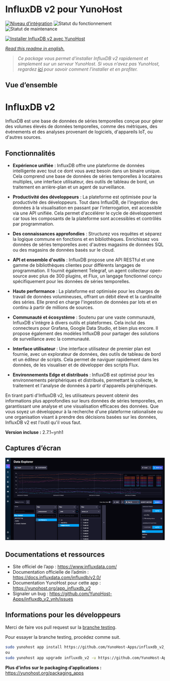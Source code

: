 <!--
N.B.: This README was automatically generated by https://github.com/YunoHost/apps/tree/master/tools/README-generator
It shall NOT be edited by hand.
-->

# InfluxDB v2 pour YunoHost

[![Niveau d’intégration](https://dash.yunohost.org/integration/influxdb_v2.svg)](https://dash.yunohost.org/appci/app/influxdb_v2) ![Statut du fonctionnement](https://ci-apps.yunohost.org/ci/badges/influxdb_v2.status.svg) ![Statut de maintenance](https://ci-apps.yunohost.org/ci/badges/influxdb_v2.maintain.svg)

[![Installer InfluxDB v2 avec YunoHost](https://install-app.yunohost.org/install-with-yunohost.svg)](https://install-app.yunohost.org/?app=influxdb_v2)

*[Read this readme in english.](./README.md)*

> *Ce package vous permet d’installer InfluxDB v2 rapidement et simplement sur un serveur YunoHost.
Si vous n’avez pas YunoHost, regardez [ici](https://yunohost.org/#/install) pour savoir comment l’installer et en profiter.*

## Vue d’ensemble

# InfluxDB v2

InfluxDB est une base de données de séries temporelles conçue pour gérer des volumes élevés de données temporelles, comme des métriques, des événements et des analyses provenant de logiciels, d'appareils IoT, ou d'autres sources.

## Fonctionnalités

- **Expérience unifiée** : InfluxDB offre une plateforme de données intelligente avec tout ce dont vous avez besoin dans un binaire unique. Cela comprend une base de données de séries temporelles à locataires multiples, une interface utilisateur, des outils de tableau de bord, un traitement en arrière-plan et un agent de surveillance.

- **Productivité des développeurs** : La plateforme est optimisée pour la productivité des développeurs. Tout dans InfluxDB, de l'ingestion des données à la visualisation en passant par l'interrogation, est accessible via une API unifiée. Cela permet d'accélérer le cycle de développement car tous les composants de la plateforme sont accessibles et contrôlés par programmation.

- **Des connaissances approfondies** : Structurez vos requêtes et séparez la logique commune en fonctions et en bibliothèques. Enrichissez vos données de séries temporelles avec d'autres magasins de données SQL ou des magasins de données basés sur le cloud.

- **API et ensemble d'outils** : InfluxDB propose une API RESTful et une gamme de bibliothèques clientes pour différents langages de programmation. Il fournit également Telegraf, un agent collecteur open-source avec plus de 300 plugins, et Flux, un langage fonctionnel conçu spécifiquement pour les données de séries temporelles.

- **Haute performance** : La plateforme est optimisée pour les charges de travail de données volumineuses, offrant un débit élevé et la cardinalité des séries. Elle prend en charge l'ingestion de données par lots et en continu à partir de millions de sources.

- **Communauté et écosystème** : Soutenu par une vaste communauté, InfluxDB s'intègre à divers outils et plateformes. Cela inclut des connecteurs pour Grafana, Google Data Studio, et bien plus encore. Il propose également des modèles InfluxDB pour partager des solutions de surveillance avec la communauté.

- **Interface utilisateur** : Une interface utilisateur de premier plan est fournie, avec un explorateur de données, des outils de tableau de bord et un éditeur de scripts. Cela permet de naviguer rapidement dans les données, de les visualiser et de développer des scripts Flux.

- **Environnements Edge et distribués** : InfluxDB est optimisé pour les environnements périphériques et distribués, permettant la collecte, le traitement et l'analyse de données à partir d'appareils périphériques.

En tirant parti d'InfluxDB v2, les utilisateurs peuvent obtenir des informations plus approfondies sur leurs données de séries temporelles, en garantissant une analyse et une visualisation efficaces des données. Que vous soyez un développeur à la recherche d'une plateforme rationalisée ou une organisation visant à prendre des décisions basées sur les données, InfluxDB v2 est l'outil qu'il vous faut.

**Version incluse :** 2.7.1~ynh1

## Captures d’écran

![Capture d’écran de InfluxDB v2](./doc/screenshots/influxdb_v2_data_explorer.png)

## Documentations et ressources

* Site officiel de l’app : <https://www.influxdata.com/>
* Documentation officielle de l’admin : <https://docs.influxdata.com/influxdb/v2.0/>
* Documentation YunoHost pour cette app : <https://yunohost.org/app_influxdb_v2>
* Signaler un bug : <https://github.com/YunoHost-Apps/influxdb_v2_ynh/issues>

## Informations pour les développeurs

Merci de faire vos pull request sur la [branche testing](https://github.com/YunoHost-Apps/influxdb_v2_ynh/tree/testing).

Pour essayer la branche testing, procédez comme suit.

``` bash
sudo yunohost app install https://github.com/YunoHost-Apps/influxdb_v2_ynh/tree/testing --debug
ou
sudo yunohost app upgrade influxdb_v2 -u https://github.com/YunoHost-Apps/influxdb_v2_ynh/tree/testing --debug
```

**Plus d’infos sur le packaging d’applications :** <https://yunohost.org/packaging_apps>